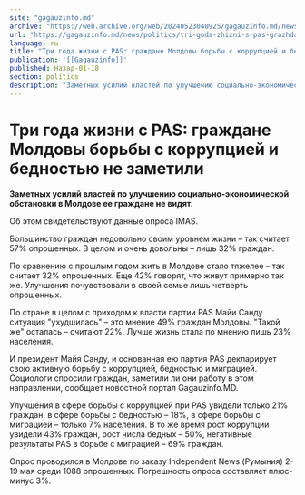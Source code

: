 ```yaml
---
site: "gagauzinfo.md"
archive: "https://web.archive.org/web/20240523040925/gagauzinfo.md/news/politics/tri-goda-zhizni-s-pas-grazhdane-moldovi-borbi-s-korruptsiei-i-bednostyu-ne-zametili"
url: "https://gagauzinfo.md/news/politics/tri-goda-zhizni-s-pas-grazhdane-moldovi-borbi-s-korruptsiei-i-bednostyu-ne-zametili"
language: ru
title: "Три года жизни с PAS: граждане Молдовы борьбы с коррупцией и бедностью не заметили"
publication: '[[Gagauzinfo]]'
published: Назад-01-18
section: politics
description: "Заметных усилий властей по улучшению социально-экономической обстановки в Молдове ее граждане не видят."
---
```


# Три года жизни с PAS: граждане Молдовы борьбы с коррупцией и бедностью не заметили

**Заметных усилий властей по улучшению социально-экономической обстановки в Молдове ее граждане не видят.**

Об этом свидетельствуют данные опроса IMAS.

Большинство граждан недовольно своим уровнем жизни – так считает 57% опрошенных. В целом и очень довольны – лишь 32% граждан.

По сравнению с прошлым годом жить в Молдове стало тяжелее – так считает 32% опрошенных. Еще 42% говорят, что живут примерно так же. Улучшения почувствовали в своей семье лишь четверть опрошенных.

По стране в целом с приходом к власти партии PAS Майи Санду ситуация "ухудшилась" – это мнение 49% граждан Молдовы. "Такой же" осталась – считают 22%. Лучше жизнь стала по мнению лишь 23% населения.

И президент Майя Санду, и основанная ею партия PAS декларирует свою активную борьбу с коррупцией, бедностью и миграцией. Социологи спросили граждан, заметили ли они работу в этом направлении, сообщает новостной портал Gagauzinfo.MD.

Улучшения в сфере борьбы с коррупцией при PAS увидели только 21% граждан, в сфере борьбы с бедностью – 18%, в сфере борьбы с миграцией – только 7% населения. В то же время рост коррупции увидели 43% граждан, рост числа бедных – 50%, негативные результаты PAS в борьбе с миграцией – 69% граждан.

Опрос проводился в Молдове по заказу Independent News (Румыния) 2-19 мая среди 1088 опрошенных. Погрешность опроса составляет плюс-минус 3%.